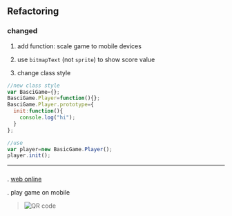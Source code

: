 ## Refactoring

### changed

1. add function: scale game to mobile devices

2. use `bitmapText` (not `sprite`) to show score value

3. change class style

```javascript
//new class style
var BasciGame={};
BasciGame.Player=function(){};
BasciGame.Player.prototype={
  init:function(){
    console.log("hi");
  }
};

//use
var player=new BasicGame.Player();
player.init();

```

---

###

. [web online](https://nimohe.github.io/JSspaceShooter/)

. play game on mobile
>![QR code](https://nimohe.github.io/JSspaceShooter/QR.png)
